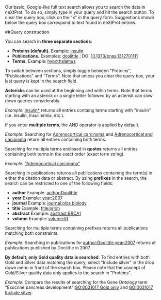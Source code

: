 
Our basic, Google-like full text search allows you to search the data in neXtProt. To do so, simply type in your query and hit the search button. To clear the query box, click on the "x" in the query form. Suggestions shown below the query box correspond to text found in neXtProt entries. 

##Query construction

You can search in **three separate sections**: 

* **Proteins (default).** Example: [insulin](proteins/search?query=insulin)
* **Publications.** Examples: [doolittle](publications/search?query=doolittle) ; DOI  [10.1073/pnas.1312701111](publications/search?query=10.1073%2Fpnas.1312701111)
* **Terms.** Example: [hypothalamus](terms/search?query=hypothalamus)

To switch between sections, simply toggle between "Proteins", "Publications" and "Terms". Note that unless you clear the query box, your last query is kept in the search field. 

**Asterisks** can be used at the beginning and within terms. Note that terms starting with an asterisk or a single letter followed by an asterisk can slow down queries considerably.

_Example_: [insulin*](proteins/search?query=insulin*) returns all entries containg terms starting with "insulin" (i.e. insulin, Insulinemia, etc.). 

If you enter **multiple terms**, the AND operator is applied by default.

_Example_: Searching for [Adrenocortical carcinoma](proteins/search?query=Adrenocortical%20carcinoma) and [Adrenocortical and carcinoma](proteins/search?query=Adrenocortical%20and%20carcinoma) return all entries containing both terms.

Searching for multiple terms enclosed in **quotes** returns all entries containing both terms in the exact order (exact term string).

_Example_: ["Adrenocortical carcinoma"](proteins/search?query=%22Adrenocortical%20carcinoma%22)

Searching in publications returns all publications containing the term(s) in either the citation data or abstract. By using **prefixes** in the search, the search can be restricted to one of the following fields:

* **author** Example: [author:Doolittle](publications/search?query=author:Doolittle)
* **year** Example: [year:2007](publications/search?query=year:2007)
* **journal** Example: [journal:plos biology](publications/search?query=journal:plos%20biology)
* **title** Example: [title:prion](publications/search?query=title:prion)
* **abstract** Example: [abstract:BRCA1](publications/search?query=abstract:BRCA1)
* **volume** Example: [volume:51](publications/search?query=volume:51)

Searching for multiple terms containing prefixes returns all publications matching both constraints.

_Example_: Searching in publications for  [author:Doolittle year:2007](publications/search?query=author:Doolittle%20year:2007) returns all publications published by Doolittle in 2007.

**By default, only Gold quality data is searched.** To find entries with both Gold and Silver data matching the query, select "Include silver" in the drop down menu in front of the search box. Please note that the concept of Gold/Silver quality data only applies to the search in "Proteins".

_Example_: Compare the results of searching for the Gene Ontology term  "Exocrine pancreas development" [GO:0031017 Gold only](proteins/search?query=GO:0031017) and [GO:0031017 Include silver](proteins/search?query=GO:0031017&quality=gold-and-silver).
